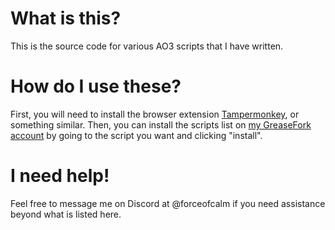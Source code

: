 # What is this?

This is the source code for various AO3 scripts that I have written.

# How do I use these?

First, you will need to install  the browser extension [Tampermonkey](https://www.tampermonkey.net/index.php), or something similar.
Then, you can install the scripts list on [my GreaseFork account](https://greasyfork.org/en/users/1281850-forceofcalm) by going to the script you want and clicking "install".

# I need help!

Feel free to message me on Discord at @forceofcalm if you need assistance beyond what is listed here.
